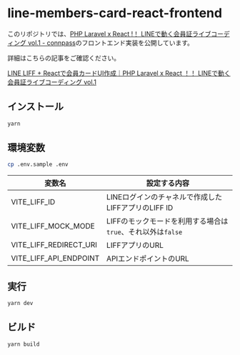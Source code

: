 # line-members-card-react-frontend

このリポジトリでは、[PHP Laravel x React !！ LINEで動く会員証ライブコーディング vol.1 - connpass](https://linedevelopercommunity.connpass.com/event/250999/)のフロントエンド実装を公開しています。

詳細はこちらの記事をご確認ください。

[LINE LIFF + Reactで会員カードUI作成｜PHP Laravel x React ！！ LINEで動く会員証ライブコーディング vol.1](https://zenn.dev/tmitsuoka0423/books/handson-members-card-laravel-react-line/viewer/liff-react)

## インストール

```bash
yarn
```

## 環境変数

```bash
cp .env.sample .env
```

| 変数名 | 設定する内容 |
| -- | -- |
| VITE_LIFF_ID | LINEログインのチャネルで作成したLIFFアプリのLIFF ID |
| VITE_LIFF_MOCK_MODE | LIFFのモックモードを利用する場合は`true`、それ以外は`false` |
| VITE_LIFF_REDIRECT_URI | LIFFアプリのURL |
| VITE_LIFF_API_ENDPOINT | APIエンドポイントのURL |

## 実行

```bash
yarn dev
```

## ビルド

```bash
yarn build
```
